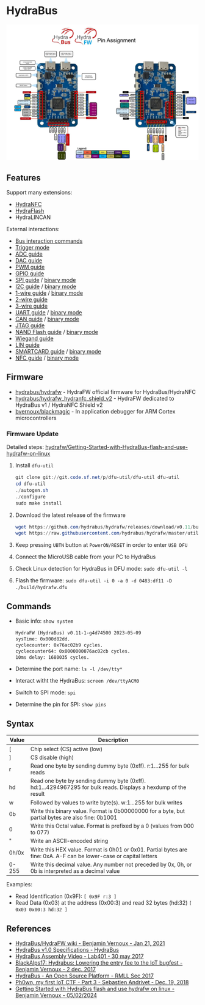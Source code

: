 # HydraBus

![HydraBUS - Pin Assignment](../assets/hydrabus_pin_assignment.jpg)


## Features

Support many extensions:

- [HydraNFC](https://swisskyrepo.github.io/HardwareAllTheThings/gadgets/hydranfc/)
- [HydraFlash](https://swisskyrepo.github.io/HardwareAllTheThings/gadgets/hydraflash/)
- HydraLINCAN

External interactions:

- [Bus interaction commands](https://github.com/hydrabus/hydrafw/wiki/Bus-interaction-commands)
- [Trigger mode](https://github.com/hydrabus/hydrafw/wiki/HydraFW-Trigger-guide)
- [ADC guide](https://github.com/hydrabus/hydrafw/wiki/HydraFW-ADC-guide)
- [DAC guide](https://github.com/hydrabus/hydrafw/wiki/HydraFW-DAC-guide)
- [PWM guide](https://github.com/hydrabus/hydrafw/wiki/HydraFW-PWM-guide)
- [GPIO guide](https://github.com/hydrabus/hydrafw/wiki/HydraFW-GPIO-guide)
- [SPI guide](https://github.com/hydrabus/hydrafw/wiki/HydraFW-SPI-guide) / [binary mode](https://github.com/hydrabus/hydrafw/wiki/HydraFW-Binary-SPI-mode-guide)
- [I2C guide](https://github.com/hydrabus/hydrafw/wiki/HydraFW-I2C-guide) / [binary mode]()
- [1-wire guide](https://github.com/hydrabus/hydrafw/wiki/HydraFW-1-wire-guide) / [binary mode](https://github.com/hydrabus/hydrafw/wiki/HydraFW-binary-1-Wire-mode-guide)
- [2-wire guide](https://github.com/hydrabus/hydrafw/wiki/HydraFW-2wire-guide)
- [3-wire guide](https://github.com/hydrabus/hydrafw/wiki/HydraFW-3wire-guide)
- [UART guide](https://github.com/hydrabus/hydrafw/wiki/HydraFW-UART-guide) / [binary mode](https://github.com/hydrabus/hydrafw/wiki/HydraFW-binary-UART-mode-guide)
- [CAN guide](https://github.com/hydrabus/hydrafw/wiki/HydraFW-CAN-guide) / [binary mode](https://github.com/hydrabus/hydrafw/wiki/HydraFW-Binary-CAN-mode-guide)
- [JTAG guide](https://github.com/hydrabus/hydrafw/wiki/HydraFW-JTAG-guide)
- [NAND Flash guide](https://github.com/hydrabus/hydrafw/wiki/HydraFW-NAND-Flash-guide) / [binary mode](https://github.com/hydrabus/hydrafw/wiki/HydraFW-binary-NAND-Flash-mode-guide)
- [Wiegand guide](https://github.com/hydrabus/hydrafw/wiki/HydraFW-Wiegand-guide)
- [LIN guide](https://github.com/hydrabus/hydrafw/wiki/HydraFW-LIN-guide)
- [SMARTCARD guide](https://github.com/hydrabus/hydrafw/wiki/HydraFW-SMARTCARD-guide) / [binary mode](https://github.com/hydrabus/hydrafw/wiki/HydraFW-binary-SMARTCARD-mode-guide)
- [NFC guide](https://github.com/hydrabus/hydrafw/wiki/HydraFW-HydraNFC-v1-guide) / [binary mode](https://github.com/hydrabus/hydrafw/wiki/HydraFW-binary-NFC-Reader-mode-guide)


## Firmware

* [hydrabus/hydrafw](https://github.com/hydrabus/hydrafw) - HydraFW official firmware for HydraBus/HydraNFC
* [hydrabus/hydrafw_hydranfc_shield_v2](https://github.com/hydrabus/hydrafw_hydranfc_shield_v2) - HydraFW dedicated to HydraBus v1 / HydraNFC Shield v2
* [bvernoux/blackmagic](https://github.com/bvernoux/blackmagic) - In application debugger for ARM Cortex microcontrollers

### Firmware Update

Detailed steps: [hydrafw/Getting-Started-with-HydraBus-flash-and-use-hydrafw-on-linux](https://github.com/hydrabus/hydrafw/wiki/Getting-Started-with-HydraBus-flash-and-use-hydrafw-on-linux)

1. Install `dfu-util`
    ```ps1
    git clone git://git.code.sf.net/p/dfu-util/dfu-util dfu-util
    cd dfu-util
    ./autogen.sh
    ./configure
    sudo make install
    ```

2. Download the latest release of the firmware
    ```ps1
    wget https://github.com/hydrabus/hydrafw/releases/download/v0.11/build_HydraFW_v0.11-12-ga6019f4_HydraBus_HydraNFC.zip
    wget https://raw.githubusercontent.com/hydrabus/hydrafw/master/utils/udev-rules/09-hydrabus.rules -O ~/hydrafw/09-hydrabus.rules
    ```

3. Keep pressing `UBTN` button at `PowerON/RESET` in order to enter `USB DFU`
4. Connect the MicroUSB cable from your PC to HydraBus
5. Check Linux detection for HydraBus in DFU mode: `sudo dfu-util -l`
6. Flash the firmware: `sudo dfu-util -i 0 -a 0 -d 0483:df11 -D ./build/hydrafw.dfu`


## Commands

* Basic info: `show system`

    ```ps1> show system
    HydraFW (HydraBus) v0.11-1-g4d74500 2023-05-09
    sysTime: 0x000d82dd.
    cyclecounter: 0x76ac02b9 cycles.
    cyclecounter64: 0x0000000076ac02cb cycles.
    10ms delay: 1680035 cycles.
    ```

* Determine the port name: `ls -l /dev/tty*`
* Interact witht the HydraBus: `screen /dev/ttyACM0`
* Switch to SPI mode: `spi`
* Determine the pin for SPI: `show pins`


## Syntax

| Value | Description |
|-------|-------------|
| [	 | Chip select (CS) active (low) |
| ]	 | CS disable (high) |
| r	 | Read one byte by sending dummy byte (0xff). r:1...255 for bulk reads |
| hd | Read one byte by sending dummy byte (0xff). hd:1...4294967295 for bulk reads. Displays a hexdump of the result |
| w	 | Followed by values to write byte(s). w:1...255 for bulk writes |
| 0b | Write this binary value. Format is 0b00000000 for a byte, but partial bytes are also fine: 0b1001 |
| 0	 | Write this Octal value. Format is prefixed by a 0 (values from 000 to 077) |
| "  | Write an ASCII-encoded string |
| 0h/0x | Write this HEX value. Format is 0h01 or 0x01. Partial bytes are fine: 0xA. A-F can be lower-case or capital letters |
| 0-255	| Write this decimal value. Any number not preceded by 0x, 0h, or 0b is interpreted as a decimal value |

Examples:

* Read Identification (0x9F): `[ 0x9F r:3 ]`
* Read Data (0x03) at the address (0x00:3) and read 32 bytes (hd:32) `[ 0x03 0x00:3 hd:32 ]`


## References

* [HydraBus/HydraFW wiki - Benjamin Vernoux - Jan 21, 2021](https://github.com/hydrabus/hydrafw/wiki/)
* [HydraBus v1.0 Specifications - HydraBus](https://hydrabus.com/hydrabus-1-0-specifications)
* [HydraBus Assembly Video - Lab401 - 30 may 2017](https://youtu.be/9lFEPG8EG6w)
* [BlackAlps17: Hydrabus: Lowering the entry fee to the IoT bugfest - Benjamin Vernoux -  2 dec. 2017](https://www.youtube.com/watch?v=theYbzPhYH8)
* [HydraBus - An Open Source Platform - RMLL Sec 2017](https://archives.pass-the-salt.org/RMLL%20Security%20Tracks/2017/slides/RMLL-Sec-2017-hydrabus.pdf)
* [Ph0wn, my first IoT CTF - Part 3 - Sebastien Andrivet - Dec. 19, 2018](https://sebastien.andrivet.com/en/posts/ph0wn-my-first-iot-ctf-part-3/)
* [Getting Started with HydraBus flash and use hydrafw on linux - Benjamin Vernoux - 05/02/2024](https://github.com/hydrabus/hydrafw/wiki/Getting-Started-with-HydraBus-flash-and-use-hydrafw-on-linux)
